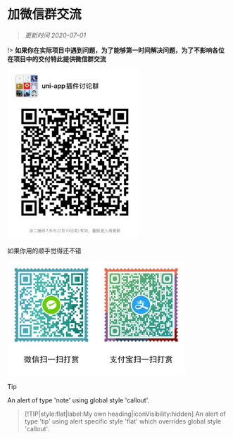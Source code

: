 # 加微信群交流

> *更新时间 2020-07-01*

!> **如果你在实际项目中遇到问题，为了能够第一时间解决问题，为了不影响各位在项目中的交付特此提供微信群交流**

<img src="/images/code.png" width="300" />

如果你用的顺手觉得还不错

<img src="/images/weixin.png" width="200" />
<img src="/images/zhifubao.png" width="200" />

> [!tip]
> An alert of type 'note' using global style 'callout'.


> [!TIP|style:flat|label:My own heading|iconVisibility:hidden]
> An alert of type 'tip' using alert specific style 'flat' which overrides global style 'callout'.